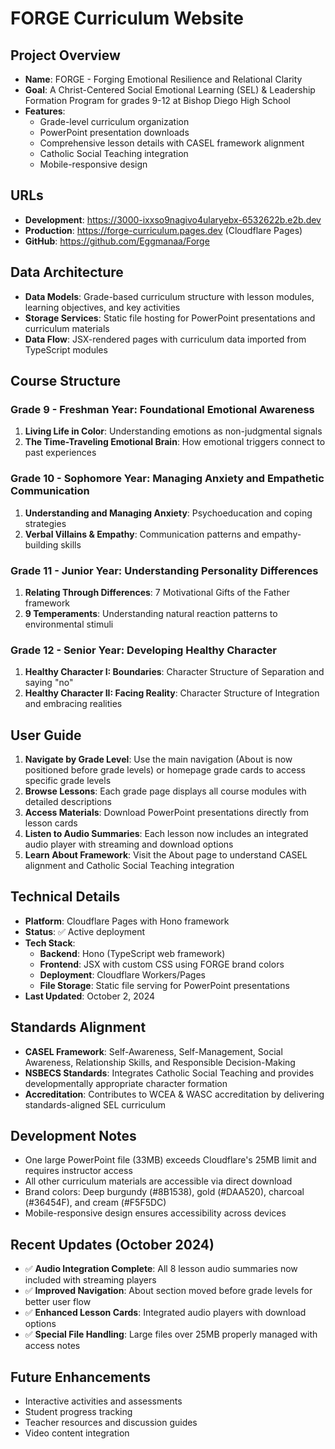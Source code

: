 # FORGE Curriculum Website

## Project Overview
- **Name**: FORGE - Forging Emotional Resilience and Relational Clarity
- **Goal**: A Christ-Centered Social Emotional Learning (SEL) & Leadership Formation Program for grades 9-12 at Bishop Diego High School
- **Features**: 
  - Grade-level curriculum organization
  - PowerPoint presentation downloads
  - Comprehensive lesson details with CASEL framework alignment
  - Catholic Social Teaching integration
  - Mobile-responsive design

## URLs
- **Development**: https://3000-ixxso9nagivo4ularyebx-6532622b.e2b.dev
- **Production**: https://forge-curriculum.pages.dev (Cloudflare Pages)
- **GitHub**: https://github.com/Eggmanaa/Forge

## Data Architecture
- **Data Models**: Grade-based curriculum structure with lesson modules, learning objectives, and key activities
- **Storage Services**: Static file hosting for PowerPoint presentations and curriculum materials
- **Data Flow**: JSX-rendered pages with curriculum data imported from TypeScript modules

## Course Structure

### Grade 9 - Freshman Year: Foundational Emotional Awareness
1. **Living Life in Color**: Understanding emotions as non-judgmental signals
2. **The Time-Traveling Emotional Brain**: How emotional triggers connect to past experiences

### Grade 10 - Sophomore Year: Managing Anxiety and Empathetic Communication
1. **Understanding and Managing Anxiety**: Psychoeducation and coping strategies
2. **Verbal Villains & Empathy**: Communication patterns and empathy-building skills

### Grade 11 - Junior Year: Understanding Personality Differences
1. **Relating Through Differences**: 7 Motivational Gifts of the Father framework
2. **9 Temperaments**: Understanding natural reaction patterns to environmental stimuli

### Grade 12 - Senior Year: Developing Healthy Character
1. **Healthy Character I: Boundaries**: Character Structure of Separation and saying "no"
2. **Healthy Character II: Facing Reality**: Character Structure of Integration and embracing realities

## User Guide
1. **Navigate by Grade Level**: Use the main navigation (About is now positioned before grade levels) or homepage grade cards to access specific grade levels
2. **Browse Lessons**: Each grade page displays all course modules with detailed descriptions
3. **Access Materials**: Download PowerPoint presentations directly from lesson cards
4. **Listen to Audio Summaries**: Each lesson now includes an integrated audio player with streaming and download options
5. **Learn About Framework**: Visit the About page to understand CASEL alignment and Catholic Social Teaching integration

## Technical Details
- **Platform**: Cloudflare Pages with Hono framework
- **Status**: ✅ Active deployment
- **Tech Stack**: 
  - **Backend**: Hono (TypeScript web framework)
  - **Frontend**: JSX with custom CSS using FORGE brand colors
  - **Deployment**: Cloudflare Workers/Pages
  - **File Storage**: Static file serving for PowerPoint presentations
- **Last Updated**: October 2, 2024

## Standards Alignment
- **CASEL Framework**: Self-Awareness, Self-Management, Social Awareness, Relationship Skills, and Responsible Decision-Making
- **NSBECS Standards**: Integrates Catholic Social Teaching and provides developmentally appropriate character formation
- **Accreditation**: Contributes to WCEA & WASC accreditation by delivering standards-aligned SEL curriculum

## Development Notes
- One large PowerPoint file (33MB) exceeds Cloudflare's 25MB limit and requires instructor access
- All other curriculum materials are accessible via direct download
- Brand colors: Deep burgundy (#8B1538), gold (#DAA520), charcoal (#36454F), and cream (#F5F5DC)
- Mobile-responsive design ensures accessibility across devices

## Recent Updates (October 2024)
- ✅ **Audio Integration Complete**: All 8 lesson audio summaries now included with streaming players
- ✅ **Improved Navigation**: About section moved before grade levels for better user flow
- ✅ **Enhanced Lesson Cards**: Integrated audio players with download options
- ✅ **Special File Handling**: Large files over 25MB properly managed with access notes

## Future Enhancements
- Interactive activities and assessments
- Student progress tracking
- Teacher resources and discussion guides
- Video content integration